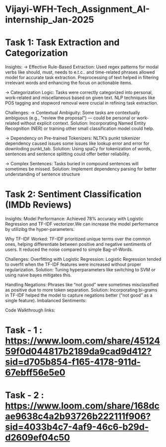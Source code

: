 # Vijayi-WFH-Tech_Assignment_AI-internship_Jan-2025
# Task 1: Task Extraction and Categorization
Insights:
-> Effective Rule-Based Extraction:
Used regex patterns for modal verbs like should, must, needs to e.t.c.. and time-related phrases allowed model for accurate task extraction.
Preprocessing of text helped in filtering irrelevant words and enhancing the focus on actionable items.

-> Categorization Logic:
Tasks were correctly categorized into personal, work-related and miscellaneous based on given text.
NLP techniques like POS tagging and stopword removal were crucial in refining task extraction.

Challenges:
-> Contextual Ambiguity:
Some tasks are contextually ambiguous (e.g., "review the proposal") — could be personal or work-related without explicit context.
Solution: Incorporating Named Entity Recognition (NER) or training other small classification model could help.

-> Dependency on Pre-trained Tokenizers:
NLTK’s punkt tokenizer dependency caused issues some issues like lookup error and error for downloding punkt_tab.
Solution: Using spaCy for tokenization of words, sentences and sentence splitting could offer better reliability.

-> Complex Sentences:
Tasks buried in compound sentences will sometimes be missed.
Solution: Implement dependency parsing for better understanding of sentence structure

# Task 2: Sentiment Classification (IMDb Reviews)
Insights:
Model Performance:
Achieved 78% accuracy with Logistic Regression and TF-IDF vectorizer.We can increase the model performance by utilizibg the hyper-parameters.

Why TF-IDF Worked:
TF-IDF prioritized unique terms over the common ones, helping differentiate between positive and negative sentiments of users.
It reduced the noise compared to simple Bag-of-Words.

Challenges:
Overfitting with Logistic Regression:
Logistic Regression tended to overfit when the TF-IDF features were increased without proper regularization.
Solution: Tuning hyperparameters like  switching to SVM or using naive bayes mitigates this.

Handling Negations:
Phrases like “not good” were sometimes misclassified as positive due to more token separation.
Solution: Incorporating bi-grams in TF-IDF helped the model to capture negations better (“not good” as a single feature).
Imbalanced Sentiments:

Code Walkthrough links:
# Task - 1 : https://www.loom.com/share/4512459f0d044817b2189da9cad9d412?sid=d705b854-f165-4178-911d-67ebff56e5e0
# Task - 2 : https://www.loom.com/share/168dcae9638c4a2b93726b222111f906?sid=4033b4c7-4af9-46c6-b29d-d2609ef04c50
